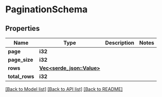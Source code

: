 # PaginationSchema

## Properties

Name | Type | Description | Notes
------------ | ------------- | ------------- | -------------
**page** | **i32** |  | 
**page_size** | **i32** |  | 
**rows** | [**Vec<serde_json::Value>**](serde_json::Value.md) |  | 
**total_rows** | **i32** |  | 

[[Back to Model list]](../README.md#documentation-for-models) [[Back to API list]](../README.md#documentation-for-api-endpoints) [[Back to README]](../README.md)


